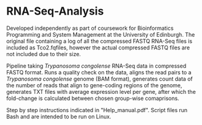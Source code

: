 # RNA-Seq-Analysis

Developed independently as part of coursework for Bioinformatics Programming and System Management at the University of Edinburgh. The original file containing a log of all the compressed FASTQ RNA-Seq files is included as Tco2.fqfiles, however the actual compressed FASTQ files are not included due to their size.

Pipeline taking *Trypanosoma congolense* RNA-Seq data in compressed FASTQ format.
Runs a quality check on the data, aligns the read pairs to a *Trypanosoma congolense* genome (BAM format), generates count data of the number of reads that align to gene-coding regions of the genome, generates TXT files with average expression level per gene, after which the fold-change is calculated between chosen group-wise comaprisons.

Step by step instructions indicated in "Help_manual.pdf". Script files run Bash and are intended to be run on Linux.
